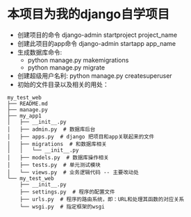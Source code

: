 # 本项目为我的django自学项目
- 创建项目的命令 django-admin startproject project_name
- 创建此项目的app命令 django-admin startapp app_name
- 生成数据库命令:
    - python manage.py makemigrations
    - python manage.py migrate 
- 创建超级用户名利: python manage.py createsuperuser 
- 初始的文件目录以及相关的用处：
```
my_test_web 
├── README.md
├── manage.py
├── my_app1
│   ├── __init__.py
│   ├── admin.py  # 数据库后台
│   ├── apps.py  # django 把项目和app关联起来的文件
│   ├── migrations  # 和数据库相关
│   │   └── __init__.py
│   ├── models.py  # 数据库操作相关
│   ├── tests.py  # 单元测试模块
│   └── views.py  # 业务逻辑代码 -- 主要改动处
└── my_test_web
    ├── __init__.py
    ├── settings.py  # 程序的配置文件
    ├── urls.py  # 程序的路由系统，即：URL和处理其函数的对应关系
    └── wsgi.py  # 指定框架的wsgi
```
